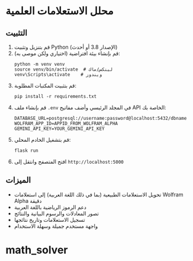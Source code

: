 # محلل الاستعلامات العلمية

## التثبيت

1. قم بتنزيل وتثبيت Python (الإصدار 3.8 أو أحدث)
2. قم بإنشاء بيئة افتراضية (اختياري ولكن موصى به):
   ```
   python -m venv venv
   source venv/bin/activate  # لينكس/ماك
   venv\Scripts\activate    # ويندوز
   ```
3. قم بتثبيت المكتبات المطلوبة:
   ```
   pip install -r requirements.txt
   ```
4. قم بإنشاء ملف `.env` في المجلد الرئيسي وأضف مفاتيح API الخاصة بك:
   ```
   DATABASE_URL=postgresql://username:password@localhost:5432/dbname
   WOLFRAM_APP_ID=APPID_FROM_WOLFRAM_ALPHA
   GEMINI_API_KEY=YOUR_GEMINI_API_KEY
   ```
5. قم بتشغيل الخادم المحلي:
   ```
   flask run
   ```
6. افتح المتصفح وانتقل إلى `http://localhost:5000`

## الميزات

- تحويل الاستعلامات الطبيعية (بما في ذلك اللغة العربية) إلى استعلامات Wolfram Alpha دقيقة
- دعم الرموز الرياضية باللغة العربية
- تصور المعادلات والرسوم البيانية والنتائج
- تسجيل الاستعلامات وتاريخ نتائجها
- واجهة مستخدم جميلة وسهلة الاستخدام
# math_solver
